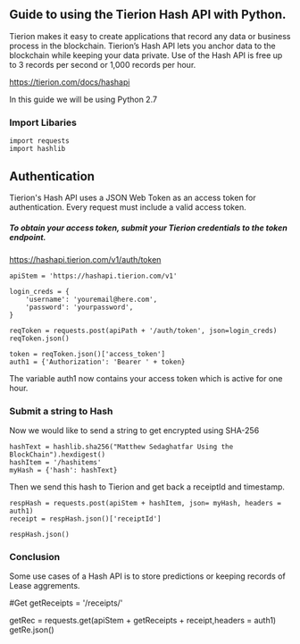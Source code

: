 ## Guide to using the Tierion Hash API with Python.



Tierion makes it easy to create applications that record any data or business process in the blockchain. Tierion’s Hash API lets you anchor data to the blockchain while keeping your data private. Use of the Hash API is free up to 3 records per second or 1,000 records per hour.

https://tierion.com/docs/hashapi

In this guide we will be using Python 2.7

### Import Libaries

```
import requests
import hashlib
```


## Authentication

Tierion's Hash API uses a JSON Web Token as an access token for authentication. Every request must include a valid access token.

##### To obtain your access token, submit your Tierion credentials to the token endpoint.

https://hashapi.tierion.com/v1/auth/token

```
apiStem = 'https://hashapi.tierion.com/v1'

login_creds = {
    'username': 'youremail@here.com',
    'password': 'yourpassword',
}

reqToken = requests.post(apiPath + '/auth/token', json=login_creds)
reqToken.json()

token = reqToken.json()['access_token']
auth1 = {'Authorization': 'Bearer ' + token}
```

The variable auth1 now contains your access token which is active for one hour. 

### Submit a string to Hash

Now we would like to send a string to get encrypted using SHA-256




```
hashText = hashlib.sha256("Matthew Sedaghatfar Using the BlockChain").hexdigest()
hashItem = '/hashitems'
myHash = {'hash': hashText}
```

Then we send this hash to Tierion and get back a receiptId and timestamp.
```
respHash = requests.post(apiStem + hashItem, json= myHash, headers = auth1)
receipt = respHash.json()['receiptId']

respHash.json()
```

### Conclusion

Some use cases of a Hash API is to store predictions or keeping records of Lease aggrements.






#Get
getReceipts = '/receipts/'

getRec = requests.get(apiStem + getReceipts + receipt,headers = auth1)
getRe.json()

